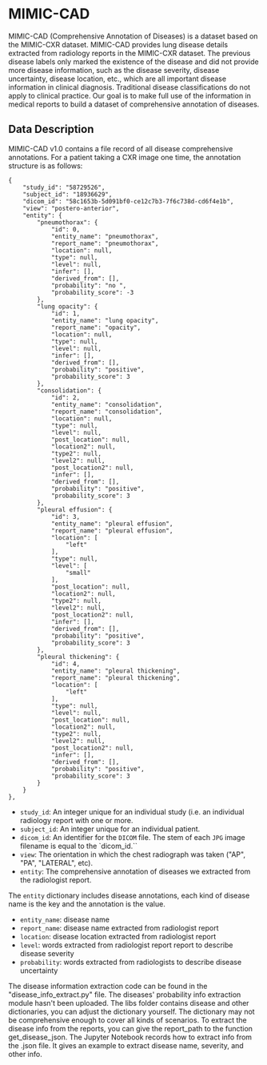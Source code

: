 # MIMIC-CAD

MIMIC-CAD (Comprehensive Annotation of Diseases) is a dataset based on the MIMIC-CXR dataset. MIMIC-CAD provides lung disease details extracted from radiology reports in the MIMIC-CXR dataset. The previous disease labels only marked the existence of the disease and did not provide more disease information, such as the disease severity, disease uncertainty, disease location, etc., which are all important disease information in clinical diagnosis. Traditional disease classifications do not apply to clinical practice. Our goal is to make full use of the information in medical reports to build a dataset of comprehensive annotation of diseases. 


## Data Description

MIMIC-CAD v1.0 contains a file record of all disease comprehensive annotations. For a patient taking a CXR image one time, the annotation structure is as follows:

```
{
	"study_id": "58729526",
	"subject_id": "18936629",
	"dicom_id": "58c1653b-5d091bf0-ce12c7b3-7f6c738d-cd6f4e1b",
	"view": "postero-anterior",
	"entity": {
		"pneumothorax": {
			"id": 0,
			"entity_name": "pneumothorax",
			"report_name": "pneumothorax",
			"location": null,
			"type": null,
			"level": null,
			"infer": [],
			"derived_from": [],
			"probability": "no ",
			"probability_score": -3
		},
		"lung opacity": {
			"id": 1,
			"entity_name": "lung opacity",
			"report_name": "opacity",
			"location": null,
			"type": null,
			"level": null,
			"infer": [],
			"derived_from": [],
			"probability": "positive",
			"probability_score": 3
		},
		"consolidation": {
			"id": 2,
			"entity_name": "consolidation",
			"report_name": "consolidation",
			"location": null,
			"type": null,
			"level": null,
			"post_location": null,
			"location2": null,
			"type2": null,
			"level2": null,
			"post_location2": null,
			"infer": [],
			"derived_from": [],
			"probability": "positive",
			"probability_score": 3
		},
		"pleural effusion": {
			"id": 3,
			"entity_name": "pleural effusion",
			"report_name": "pleural effusion",
			"location": [
				"left"
			],
			"type": null,
			"level": [
				"small"
			],
			"post_location": null,
			"location2": null,
			"type2": null,
			"level2": null,
			"post_location2": null,
			"infer": [],
			"derived_from": [],
			"probability": "positive",
			"probability_score": 3
		},
		"pleural thickening": {
			"id": 4,
			"entity_name": "pleural thickening",
			"report_name": "pleural thickening",
			"location": [
				"left"
			],
			"type": null,
			"level": null,
			"post_location": null,
			"location2": null,
			"type2": null,
			"level2": null,
			"post_location2": null,
			"infer": [],
			"derived_from": [],
			"probability": "positive",
			"probability_score": 3
		}
	}
},
```



+   `study_id`: An integer unique for an individual study (i.e. an individual radiology report with one or more.
+   `subject_id`: An integer unique for an individual patient.
+   `dicom_id`: An identifier for the `DICOM` file. The stem of each `JPG` image filename is equal to the `dicom_id.``
+   `view`: The orientation in which the chest radiograph was taken ("AP", "PA", "LATERAL", etc).
+   `entity`: The comprehensive annotation of diseases we extracted from the radiologist report.

The `entity` dictionary includes disease annotations, each kind of disease name is the key and the annotation is the value. 

+   `entity_name`: disease name 
+   `report_name`: disease name extracted from radiologist report
+   `location`: disease location extracted from radiologist report
+   `level`: words extracted from radiologist report report to describe disease severity
+   `probability`: words extracted from radiologists to describe disease uncertainty

The disease information extraction code can be found in the "disease_info_extract.py" file. The diseases' probability info extraction module hasn't been uploaded. The libs folder contains disease and other dictionaries, you can adjust the dictionary yourself. The dictionary may not be comprehensive enough to cover all kinds of scenarios.
To extract the disease info from the reports, you can give the report_path to the function get_disease_json.
The Jupyter Notebook records how to extract info from the .json file. It gives an example to extract disease name, severity, and other info.
